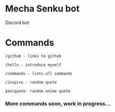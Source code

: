 # Mecha Senku bot
Discord bot 
# Commands
```
/github - links to github

/hello - introduce myself

/commands - lists all commands

/inspire - random quote

$aniquote- random anime quote

```

### More commands soon, work in progress...

